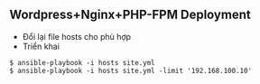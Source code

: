 ## Wordpress+Nginx+PHP-FPM Deployment

- Đổi lại file hosts cho phù hợp
- Triển khai

```
$ ansible-playbook -i hosts site.yml
$ ansible-playbook -i hosts site.yml -limit '192.168.100.10'
```
